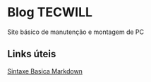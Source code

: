 # Blog TECWILL
Site básico de manutenção e montagem de PC

## Links úteis
[Sintaxe Basica Markdown](https://ravel.com.br/blog/wp-content/uploads/2019/03/servi%C3%A7os-gerenciados-1280x640.jpg)
